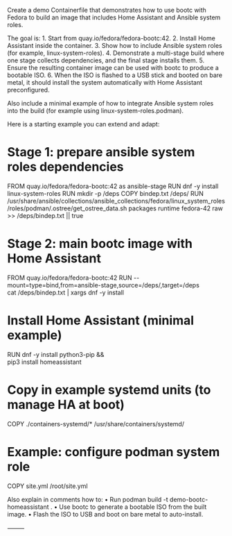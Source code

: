 

Create a demo Containerfile that demonstrates how to use bootc with Fedora to build an image that includes Home Assistant and Ansible system roles.

The goal is:
	1.	Start from quay.io/fedora/fedora-bootc:42.
	2.	Install Home Assistant inside the container.
	3.	Show how to include Ansible system roles (for example, linux-system-roles).
	4.	Demonstrate a multi-stage build where one stage collects dependencies, and the final stage installs them.
	5.	Ensure the resulting container image can be used with bootc to produce a bootable ISO.
	6.	When the ISO is flashed to a USB stick and booted on bare metal, it should install the system automatically with Home Assistant preconfigured.

Also include a minimal example of how to integrate Ansible system roles into the build (for example using linux-system-roles.podman).

Here is a starting example you can extend and adapt:

# Stage 1: prepare ansible system roles dependencies
FROM quay.io/fedora/fedora-bootc:42 as ansible-stage
RUN dnf -y install linux-system-roles
RUN mkdir -p /deps
COPY bindep.txt /deps/
RUN /usr/share/ansible/collections/ansible_collections/fedora/linux_system_roles/roles/podman/.ostree/get_ostree_data.sh packages runtime fedora-42 raw >> /deps/bindep.txt || true

# Stage 2: main bootc image with Home Assistant
FROM quay.io/fedora/fedora-bootc:42
RUN --mount=type=bind,from=ansible-stage,source=/deps/,target=/deps \
    cat /deps/bindep.txt | xargs dnf -y install

# Install Home Assistant (minimal example)
RUN dnf -y install python3-pip && \
    pip3 install homeassistant

# Copy in example systemd units (to manage HA at boot)
COPY ./containers-systemd/* /usr/share/containers/systemd/

# Example: configure podman system role
COPY site.yml /root/site.yml

Also explain in comments how to:
	•	Run podman build -t demo-bootc-homeassistant .
	•	Use bootc to generate a bootable ISO from the built image.
	•	Flash the ISO to USB and boot on bare metal to auto-install.

⸻
